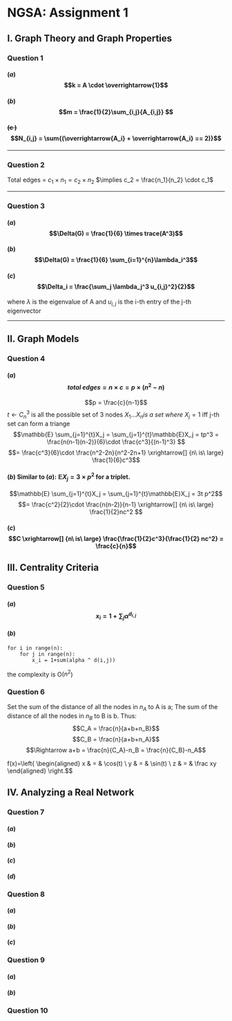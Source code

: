 # NGSA: Assignment 1

## I. Graph Theory and Graph Properties
### Question 1
#### ($a$) $$k = A \cdot \overrightarrow{1}$$
#### ($b$) $$m = \frac{1}{2}\sum_{i,j}{A_{i,j}} $$
#### ~~(c )~~ $$N_{i,j} = \sum{(\overrightarrow{A_i} + \overrightarrow{A_i}  == 2)}$$
____
### Question 2
Total edges = $c_1 \times n_1 = c_2 \times n_2$
$\implies c_2 = \frac{n_1}{n_2} \cdot c_1$
___
### Question 3
#### ($a$)$$\Delta(G) = \frac{1}{6} \times trace(A^3)$$ 
#### ($b$)$$\Delta(G) = \frac{1}{6} \sum_{i=1}^{n}\lambda_i^3$$
#### ($c$)$$\Delta_i = \frac{\sum_j \lambda_j^3 u_{i,j}^2}{2}$$
where $\lambda$ is the eigenvalue of A and $u_{i,j}$ is the i-th entry of the j-th eigenvector
______
## II. Graph Models
### Question 4
#### ($a$)  $$total\ edges = n\times c = p \times (n^2 -n)$$
$$p = \frac{c}{n-1}$$
$t \leftarrow C_n^3$ is all the possible set of 3 nodes
$X_1 \dotsc X_n is \ a \ set\ where \ X_j = 1$ iff j-th set can form a triange
$$\mathbb{E} \sum_{j=1}^{t}X_j = \sum_{j=1}^{t}\mathbb{E}X_j = tp^3 = \frac{n(n-1)(n-2)}{6}\cdot \frac{c^3}{(n-1)^3} $$
$$= \frac{c^3}{6}\cdot \frac{n^2-2n}{n^2-2n+1} \xrightarrow[] {n\ is\ large} \frac{1}{6}c^3$$

#### ($b$) Similar to ($a$): $\mathbb{E}X_j = 3\times p^2$ for a triplet. 
$$\mathbb{E} \sum_{j=1}^{t}X_j = \sum_{j=1}^{t}\mathbb{E}X_j = 3t p^2$$
$$= \frac{c^2}{2}\cdot \frac{n(n-2)}{n-1} \xrightarrow[] {n\ is\ large} \frac{1}{2}nc^2 $$

#### ($c$) $$C \xrightarrow[] {n\ is\ large}  \frac{\frac{1}{2}c^3}{\frac{1}{2} nc^2} = \frac{c}{n}$$

## III. Centrality Criteria
### Question 5
#### ($a$)$$x_i = 1+ \sum_j \alpha^{d_{i,j}}$$
#### ($b$)
	for i in range(n):
		for j in range(n):
			x_i = 1+sum(alpha ^ d(i,j))
the complexity is O($n^2$)
### Question 6
Set the sum of the distance of all the nodes in $n_A$ to A is a; The sum of the distance of all the nodes in $n_B$ to B is b. Thus:
$$C_A = \frac{n}{a+b+n_B}$$
$$C_B = \frac{n}{a+b+n_A}$$
$$\Rightarrow a+b = \frac{n}{C_A}-n_B = \frac{n}{C_B}-n_A$$

$$$$ f(x)=\left\{
\begin{aligned}
x & = & \cos(t) \\
y & = & \sin(t) \\
z & = & \frac xy
\end{aligned}
\right.$$
## IV. Analyzing a Real Network
### Question 7
#### ($a$)
#### ($b$)
#### ($c$)
#### ($d$)

### Question 8
#### ($a$)
#### ($b$)
#### ($c$)
### Question 9
#### ($a$)
#### ($b$)
### Question 10
<!--stackedit_data:
eyJoaXN0b3J5IjpbMzMyMTk2MzA5XX0=
-->